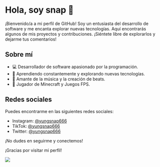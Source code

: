 # Hola, soy snap 👋

¡Bienvenido/a a mi perfil de GitHub! Soy un entusiasta del desarrollo de software y me encanta explorar nuevas tecnologías. Aquí encontrarás algunos de mis proyectos y contribuciones. ¡Siéntete libre de explorarlos y dejarme tus comentarios!

## Sobre mí

- 💻 Desarrollador de software apasionado por la programación.
- 🌱 Aprendiendo constantemente y explorando nuevas tecnologías.
- 🎵 Amante de la música y la creación de beats.
- 👾 Jugador de Minecraft y Juegos FPS.

## Redes sociales

Puedes encontrarme en las siguientes redes sociales:

- Instagram: [@yungsnap666](https://www.instagram.com/yungsnap666)
- TikTok: [@yungsnap666](https://www.tiktok.com/@yungsnap666)
- Twitter: [@yungsnap666](https://twitter.com/yungsnap666)

¡No dudes en seguirme y conectemos!

¡Gracias por visitar mi perfil!


![](https://komarev.com/ghpvc/?username=snaposting&color=red)
